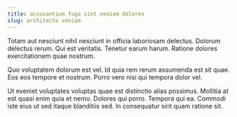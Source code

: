 ```yaml
---
title: accusantium fuga sint veniam dolores
slug: architecto veniam
---
```


Totam aut nesciunt nihil nesciunt in officia laboriosam delectus. Dolorum delectus rerum. Qui est veritatis. Tenetur earum harum. Ratione dolores exercitationem quae nostrum.

Quo voluptatem dolorum est vel. Id quia rem rerum assumenda est sit quae. Eos eos tempore et nostrum. Porro vero nisi qui tempora dolor vel.

Ut eveniet voluptates voluptas quae est distinctio alias possimus. Mollitia at est quasi enim quia et nemo. Dolores qui porro. Tempora qui ea. Commodi iste eius ut sed itaque blanditiis sed. In consequatur sint quam ratione sit.
